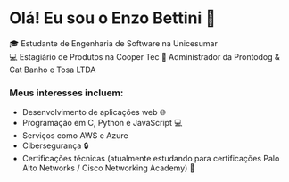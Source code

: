 # Olá! Eu sou o Enzo Bettini 👋

🎓 Estudante de Engenharia de Software na Unicesumar  
💻 Estagiário de Produtos na Cooper Tec
🐾 Administrador da Prontodog & Cat Banho e Tosa LTDA  



### Meus interesses incluem:
- Desenvolvimento de aplicações web 🌐
- Programação em C, Python e JavaScript 💻
- Serviços como AWS e Azure
- Cibersegurança 🔒
- Certificações técnicas (atualmente estudando para certificações Palo Alto Networks / Cisco Networking Academy) 📜
